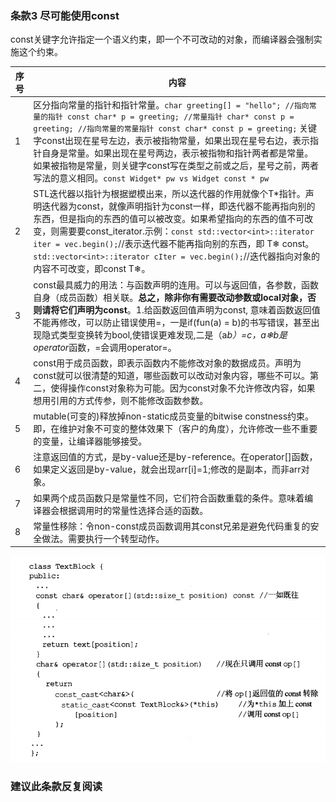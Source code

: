 ### 条款3 尽可能使用const
const关键字允许指定一个语义约束，即一个不可改动的对象，而编译器会强制实施这个约束。

| 序号 | 内容 |
|--------|--------|
|    1    |   区分指向常量的指针和指针常量。`char greeting[] = "hello"; //指向常量的指针 const char* p = greeting; //常量指针 char* const p = greeting; //指向常量的常量指针 const char* const p = greeting;` 关键字const出现在星号左边，表示被指物常量，如果出现在星号右边，表示指针自身是常量。如果出现在星号两边，表示被指物和指针两者都是常量。如果被指物是常量，则关键字const写在类型之前或之后，星号之前，两者写法的意义相同。`const Widget* pw vs Widget const * pw`|
|2|STL迭代器以指针为根据塑模出来，所以迭代器的作用就像个T*指针。声明迭代器为const，就像声明指针为const一样，即迭代器不能再指向别的东西，但是指向的东西的值可以被改变。如果希望指向的东西的值不可改变，则需要要const_iterator.示例：`const std::vector<int>::iterator iter = vec.begin();`//表示迭代器不能再指向别的东西，即 T&#10052; const。 `std::vector<int>::iterator cIter = vec.begin();`//迭代器指向对象的内容不可改变，即const T&#10052;。|
|3|const最具威力的用法：与函数声明的连用。可以与返回值，各参数，函数自身（成员函数）相关联。**总之，除非你有需要改动参数或local对象，否则请将它们声明为const**。1.给函数返回值声明为const, 意味着函数返回值不能再修改，可以防止错误使用=，一是if(fun(a) = b)的书写错误，甚至出现隐式类型变换转为bool,使错误更难发现,二是（a*b）=c，a&#10052;b是operator*函数，=会调用operator=。|
|4|const用于成员函数，即表示函数内不能修改对象的数据成员。声明为const就可以很清楚的知道，哪些函数可以改动对象内容，哪些不可以。第二，使得操作const对象称为可能。因为const对象不允许修改内容，如果想用引用的方式传参，则不能修改函数参数。|
|5|mutable(可变的)释放掉non-static成员变量的bitwise constness约束。即，在维护对象不可变的整体效果下（客户的角度），允许修改一些不重要的变量，让编译器能够接受。|
|6|注意返回值的方式，是by-value还是by-reference。在operator[]函数，如果定义返回是by-value，就会出现arr[i]=1;修改的是副本，而非arr对象。|
|7|如果两个成员函数只是常量性不同，它们符合函数重载的条件。意味着编译器会根据调用时的常量性选择合适的函数。|
|8|常量性移除：令non-const成员函数调用其const兄弟是避免代码重复的安全做法。需要执行一个转型动作。|
![](条款3-0.png)

### 建议此条款反复阅读
